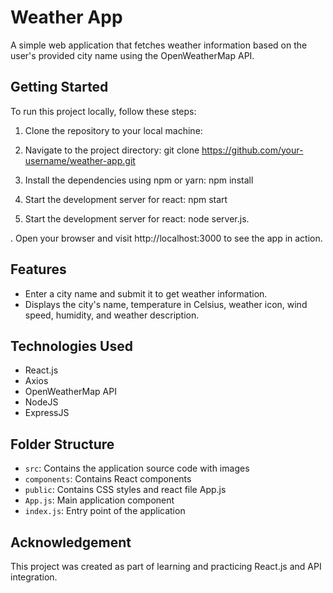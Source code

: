 # Weather App


A simple web application that fetches weather information based on the user's provided city name using the OpenWeatherMap API.

## Getting Started

To run this project locally, follow these steps:

1. Clone the repository to your local machine:

2. Navigate to the project directory: git clone https://github.com/your-username/weather-app.git

3. Install the dependencies using npm or yarn: npm install

4. Start the development server for react: npm start

5. Start the development server for react: node server.js.

. Open your browser and visit http://localhost:3000 to see the app in action.

## Features

- Enter a city name and submit it to get weather information.
- Displays the city's name, temperature in Celsius, weather icon, wind speed, humidity, and weather description.

## Technologies Used

- React.js
- Axios
- OpenWeatherMap API
- NodeJS
- ExpressJS

## Folder Structure

- `src`: Contains the application source code with images
- `components`: Contains React components
- `public`: Contains CSS styles and react file App.js
- `App.js`: Main application component
- `index.js`: Entry point of the application

## Acknowledgement

This project was created as part of learning and practicing React.js and API integration.